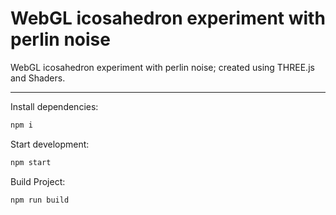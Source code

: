 # WebGL icosahedron experiment with perlin noise
WebGL icosahedron experiment with perlin noise; created using THREE.js and Shaders.


-------


Install dependencies:

```bash
npm i
```

Start development:

```bash
npm start
```

Build Project:

```bash
npm run build
```
